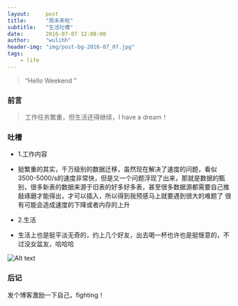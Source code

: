 ```yaml
---
layout:     post
title:      "周末来啦"
subtitle:   "生活吐槽"
date:       2016-07-07 12:00:00
author:     "wulihh"
header-img: "img/post-bg-2016-07_07.jpg"
tags:
    - life
---
```

> “Hello Weekend ”


### 前言

>工作任务繁重，但生活还得继续，I have a dream！

### 吐槽

 * 1.工作内容
 * 挺繁重的其实，千万级别的数据迁移，虽然现在解决了速度的问题，看似3500-5000/s的速度非常快，但是又一个问题浮现了出来，那就是数据的甄别，很多新表的数据来源于旧表的好多好多表，甚至很多数据源都需要自己推敲琢磨才能得出，才可以插入，所以得到我预感马上就要遇到很大的难题了
很有可能会造成速度的下降或者内存的上升

 * 2.生活
 * 生活上也是挺平淡无奇的，约上几个好友，出去喝一杯也许也是挺惬意的，不过没女盆友，哈哈哈
 
 
  ![Alt text](https://aa4933.github.io/img/post_other_img/20160708.jpg)

### 后记

发个博客激励一下自己，fighting！

